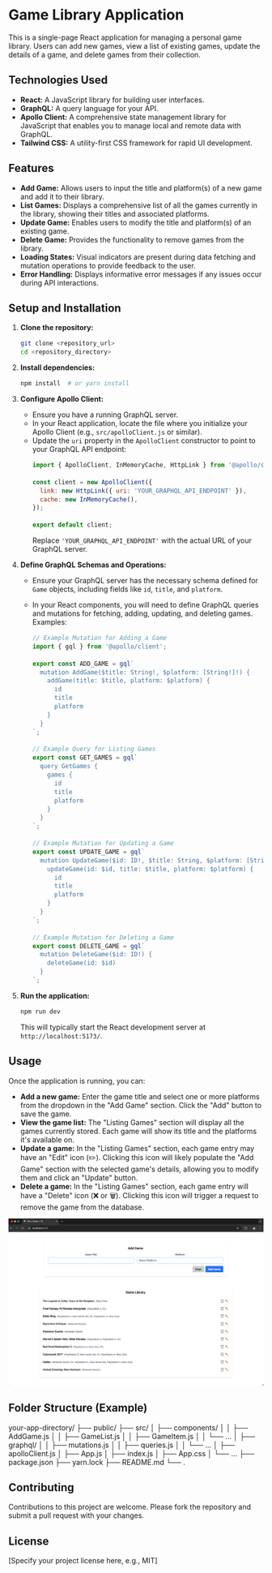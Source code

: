 # Game Library Application

This is a single-page React application for managing a personal game library. Users can add new games, view a list of existing games, update the details of a game, and delete games from their collection.

## Technologies Used

* **React:** A JavaScript library for building user interfaces.
* **GraphQL:** A query language for your API.
* **Apollo Client:** A comprehensive state management library for JavaScript that enables you to manage local and remote data with GraphQL.
* **Tailwind CSS:** A utility-first CSS framework for rapid UI development.

## Features

* **Add Game:** Allows users to input the title and platform(s) of a new game and add it to their library.
* **List Games:** Displays a comprehensive list of all the games currently in the library, showing their titles and associated platforms.
* **Update Game:** Enables users to modify the title and platform(s) of an existing game.
* **Delete Game:** Provides the functionality to remove games from the library.
* **Loading States:** Visual indicators are present during data fetching and mutation operations to provide feedback to the user.
* **Error Handling:** Displays informative error messages if any issues occur during API interactions.

## Setup and Installation

1.  **Clone the repository:**
    ```bash
    git clone <repository_url>
    cd <repository_directory>
    ```

2.  **Install dependencies:**
    ```bash
    npm install  # or yarn install
    ```

3.  **Configure Apollo Client:**
    * Ensure you have a running GraphQL server.
    * In your React application, locate the file where you initialize your Apollo Client (e.g., `src/apolloClient.js` or similar).
    * Update the `uri` property in the `ApolloClient` constructor to point to your GraphQL API endpoint:
        ```javascript
        import { ApolloClient, InMemoryCache, HttpLink } from '@apollo/client';

        const client = new ApolloClient({
          link: new HttpLink({ uri: 'YOUR_GRAPHQL_API_ENDPOINT' }),
          cache: new InMemoryCache(),
        });

        export default client;
        ```
        Replace `'YOUR_GRAPHQL_API_ENDPOINT'` with the actual URL of your GraphQL server.

4.  **Define GraphQL Schemas and Operations:**
    * Ensure your GraphQL server has the necessary schema defined for `Game` objects, including fields like `id`, `title`, and `platform`.
    * In your React components, you will need to define GraphQL queries and mutations for fetching, adding, updating, and deleting games. Examples:

        ```javascript
        // Example Mutation for Adding a Game
        import { gql } from '@apollo/client';

        export const ADD_GAME = gql`
          mutation AddGame($title: String!, $platform: [String!]!) {
            addGame(title: $title, platform: $platform) {
              id
              title
              platform
            }
          }
        `;

        // Example Query for Listing Games
        export const GET_GAMES = gql`
          query GetGames {
            games {
              id
              title
              platform
            }
          }
        `;

        // Example Mutation for Updating a Game
        export const UPDATE_GAME = gql`
          mutation UpdateGame($id: ID!, $title: String, $platform: [String!]) {
            updateGame(id: $id, title: $title, platform: $platform) {
              id
              title
              platform
            }
          }
        `;

        // Example Mutation for Deleting a Game
        export const DELETE_GAME = gql`
          mutation DeleteGame($id: ID!) {
            deleteGame(id: $id)
          }
        `;
        ```

5.  **Run the application:**
    ```bash
    npm run dev
    ```
    This will typically start the React development server at `http://localhost:5173/`.

## Usage

Once the application is running, you can:

* **Add a new game:** Enter the game title and select one or more platforms from the dropdown in the "Add Game" section. Click the "Add" button to save the game.
* **View the game list:** The "Listing Games" section will display all the games currently stored. Each game will show its title and the platforms it's available on.
* **Update a game:** In the "Listing Games" section, each game entry may have an "Edit" icon (✏️). Clicking this icon will likely populate the "Add Game" section with the selected game's details, allowing you to modify them and click an "Update" button.
* **Delete a game:** In the "Listing Games" section, each game entry will have a "Delete" icon (❌ or 🗑️). Clicking this icon will trigger a request to remove the game from the database.

![Screenshot of Add Game Form](public/homepage.png)

## Folder Structure (Example)

your-app-directory/
├── public/
├── src/
│   ├── components/
│   │   ├── AddGame.js
│   │   ├── GameList.js
│   │   ├── GameItem.js
│   │   └── ...
│   ├── graphql/
│   │   ├── mutations.js
│   │   ├── queries.js
│   │   └── ...
│   ├── apolloClient.js
│   ├── App.js
│   ├── index.js
│   ├── App.css
│   └── ...
├── package.json
├── yarn.lock
├── README.md
└── .


## Contributing

Contributions to this project are welcome. Please fork the repository and submit a pull request with your changes.

## License

[Specify your project license here, e.g., MIT]

